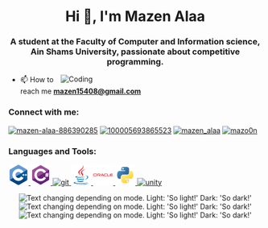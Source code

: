 <h1 align="center">Hi 👋, I'm Mazen Alaa</h1>
<h3 align="center">A student at the Faculty of Computer and Information science, Ain Shams University, passionate about competitive programming.</h3>

<img align ="right" alt = "Coding" width="400" src="https://analyticsindiamag.com/wp-content/uploads/2018/12/programming.gif">


- 📫 How to reach me **mazen15408@gmail.com**

<h3 align="left">Connect with me:</h3>
<p align="left">
<a href="https://linkedin.com/in/mazen-alaa-886390285" target="blank"><img align="center" src="https://raw.githubusercontent.com/rahuldkjain/github-profile-readme-generator/master/src/images/icons/Social/linked-in-alt.svg" alt="mazen-alaa-886390285" height="30" width="40" /></a>
<a href="https://fb.com/100005693865523" target="blank"><img align="center" src="https://raw.githubusercontent.com/rahuldkjain/github-profile-readme-generator/master/src/images/icons/Social/facebook.svg" alt="100005693865523" height="30" width="40" /></a>
<a href="https://codeforces.com/profile/mazen_alaa" target="blank"><img align="center" src="https://raw.githubusercontent.com/rahuldkjain/github-profile-readme-generator/master/src/images/icons/Social/codeforces.svg" alt="mazen_alaa" height="30" width="40" /></a>
<a href="https://www.leetcode.com/mazo0n" target="blank"><img align="center" src="https://raw.githubusercontent.com/rahuldkjain/github-profile-readme-generator/master/src/images/icons/Social/leet-code.svg" alt="mazo0n" height="30" width="40" /></a>
</p>

<h3 align="left">Languages and Tools:</h3>
<p align="left"> <a href="https://www.w3schools.com/cpp/" target="_blank" rel="noreferrer"> <img src="https://raw.githubusercontent.com/devicons/devicon/master/icons/cplusplus/cplusplus-original.svg" alt="cplusplus" width="40" height="40"/> </a> <a href="https://www.w3schools.com/cs/" target="_blank" rel="noreferrer"> <img src="https://raw.githubusercontent.com/devicons/devicon/master/icons/csharp/csharp-original.svg" alt="csharp" width="40" height="40"/> </a> <a href="https://git-scm.com/" target="_blank" rel="noreferrer"> <img src="https://www.vectorlogo.zone/logos/git-scm/git-scm-icon.svg" alt="git" width="40" height="40"/> </a> <a href="https://www.java.com" target="_blank" rel="noreferrer"> <img src="https://raw.githubusercontent.com/devicons/devicon/master/icons/java/java-original.svg" alt="java" width="40" height="40"/> </a> <a href="https://www.oracle.com/" target="_blank" rel="noreferrer"> <img src="https://raw.githubusercontent.com/devicons/devicon/master/icons/oracle/oracle-original.svg" alt="oracle" width="40" height="40"/> </a> <a href="https://www.python.org" target="_blank" rel="noreferrer"> <img src="https://raw.githubusercontent.com/devicons/devicon/master/icons/python/python-original.svg" alt="python" width="40" height="40"/> </a> <a href="https://unity.com/" target="_blank" rel="noreferrer"> <img src="https://www.vectorlogo.zone/logos/unity3d/unity3d-icon.svg" alt="unity" width="40" height="40"/> </a> </p>
  <div align='center'>
<picture>
    <source media="(prefers-color-scheme: dark)"
      srcset="http://github-profile-summary-cards.vercel.app/api/cards/repos-per-language?username=mazen200&theme=github_dark">
    <img alt="Text changing depending on mode. Light: 'So light!' Dark: 'So dark!'"
      src="http://github-profile-summary-cards.vercel.app/api/cards/repos-per-language?username=mazen200&theme=nord_bright">
  </picture>

  <picture>
    <source media="(prefers-color-scheme: dark)"
      srcset="http://github-profile-summary-cards.vercel.app/api/cards/most-commit-language?username=mazen200&theme=github_dark">
    <img alt="Text changing depending on mode. Light: 'So light!' Dark: 'So dark!'"
      src="http://github-profile-summary-cards.vercel.app/api/cards/most-commit-language?username=mazen200&theme=nord_bright">
  </picture>
<picture>
<source media="(prefers-color-scheme: dark)"
      srcset="http://github-profile-summary-cards.vercel.app/api/cards/stats?username=mazen200&theme=github_dark">
    <img alt="Text changing depending on mode. Light: 'So light!' Dark: 'So dark!'"
      src="http://github-profile-summary-cards.vercel.app/api/cards/stats?username=mazen200&theme=nord_bright">
  </picture>
</div>
